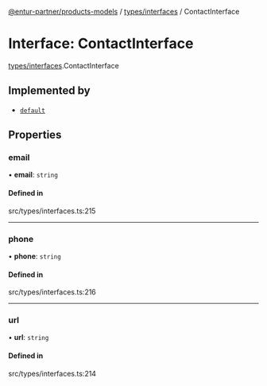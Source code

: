 [@entur-partner/products-models](../README.md) / [types/interfaces](../modules/types_interfaces.md) / ContactInterface

# Interface: ContactInterface

[types/interfaces](../modules/types_interfaces.md).ContactInterface

## Implemented by

- [`default`](../classes/models_Contact.default.md)

## Properties

### email

• **email**: `string`

#### Defined in

src/types/interfaces.ts:215

___

### phone

• **phone**: `string`

#### Defined in

src/types/interfaces.ts:216

___

### url

• **url**: `string`

#### Defined in

src/types/interfaces.ts:214
